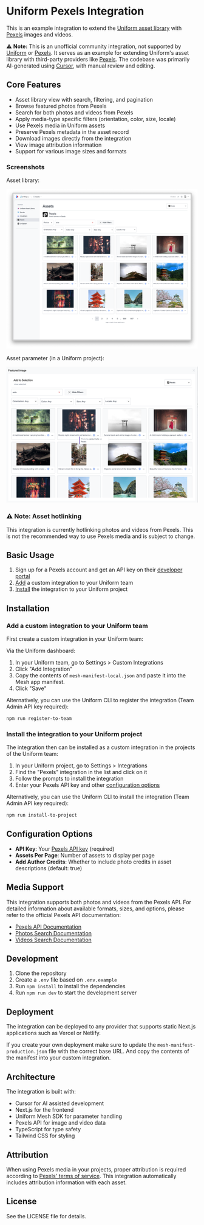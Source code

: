 # Uniform Pexels Integration

This is an example integration to extend the [Uniform asset library](https://docs.uniform.app/docs/guides/composition/manage-assets) with [Pexels](https://www.pexels.com) images and videos.

⚠️ **Note:** This is an unofficial community integration, not supported by [Uniform](https://uniform.dev) or [Pexels](https://www.pexels.com). It serves as an example for extending Uniform's asset library with third-party providers like [Pexels](https://www.pexels.com). The codebase was primarily AI-generated using [Cursor](https://www.cursor.com/), with manual review and editing.

## Core Features

- Asset library view with search, filtering, and pagination
- Browse featured photos from Pexels
- Search for both photos and videos from Pexels
- Apply media-type specific filters (orientation, color, size, locale)
- Use Pexels media in Uniform assets
- Preserve Pexels metadata in the asset record
- Download images directly from the integration
- View image attribution information
- Support for various image sizes and formats

### Screenshots

Asset library:

![Asset library](./docs/images/asset-library.png)

Asset parameter (in a Uniform project):

![Asset parameter](./docs/images/asset-parameter.png)

### ⚠️ Note: Asset hotlinking

This integration is currently hotlinking photos and videos from Pexels. This is not the recommended way to use Pexels media and is subject to change.

## Basic Usage

1. Sign up for a Pexels account and get an API key on their [developer portal](https://www.pexels.com/api/)
2. [Add](#add-a-custom-integration-to-your-uniform-team) a custom integration to your Uniform team
3. [Install](#install-the-integration-to-your-uniform-project) the integration to your Uniform project

## Installation

### Add a custom integration to your Uniform team

First create a custom integration in your Uniform team:

Via the Uniform dashboard:
1. In your Uniform team, go to Settings > Custom Integrations
2. Click "Add Integration"
3. Copy the contents of `mesh-manifest-local.json` and paste it into the Mesh app manifest.
4. Click "Save"

Alternatively, you can use the Uniform CLI to register the integration (Team Admin API key required):

```bash
npm run register-to-team
```

### Install the integration to your Uniform project

The integration then can be installed as a custom integration in the projects of the Uniform team:

1. In your Uniform project, go to Settings > Integrations
2. Find the "Pexels" integration in the list and click on it
3. Follow the prompts to install the integration
4. Enter your Pexels API key and other [configuration options](#configuration-options)

Alternatively, you can use the Uniform CLI to install the integration (Team Admin API key required):

```bash
npm run install-to-project
```


## Configuration Options

- **API Key**: Your [Pexels API key](https://www.pexels.com/api/) (required)
- **Assets Per Page**: Number of assets to display per page
- **Add Author Credits**: Whether to include photo credits in asset descriptions (default: true)

## Media Support

This integration supports both photos and videos from the Pexels API. For detailed information about available formats, sizes, and options, please refer to the official Pexels API documentation:

- [Pexels API Documentation](https://www.pexels.com/api/documentation/)
- [Photos Search Documentation](https://www.pexels.com/api/documentation/#photos-search)
- [Videos Search Documentation](https://www.pexels.com/api/documentation/#videos-search)

## Development

1. Clone the repository
2. Create a `.env` file based on `.env.example`
3. Run `npm install` to install the dependencies
4. Run `npm run dev` to start the development server

## Deployment

The integration can be deployed to any provider that supports static Next.js applications such as Vercel or Netlify.

If you create your own deployment make sure to update the `mesh-manifest-production.json` file with the correct base URL. And copy the contents of the manifest into your custom integration.

## Architecture

The integration is built with:

- Cursor for AI assisted development
- Next.js for the frontend
- Uniform Mesh SDK for parameter handling
- Pexels API for image and video data
- TypeScript for type safety
- Tailwind CSS for styling

## Attribution

When using Pexels media in your projects, proper attribution is required according to [Pexels' terms of service](https://www.pexels.com/license/). This integration automatically includes attribution information with each asset.

## License

See the LICENSE file for details.

